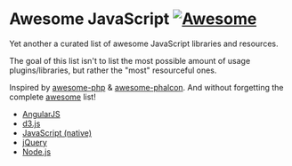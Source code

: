 # Awesome JavaScript [![Awesome](https://cdn.rawgit.com/sindresorhus/awesome/d7305f38d29fed78fa85652e3a63e154dd8e8829/media/badge.svg)](https://github.com/tfont/awesome-javascript) 

Yet another a curated list of awesome JavaScript libraries and resources.

The goal of this list isn't to list the most possible amount of usage plugins/libraries, but rather the "most" resourceful ones.

Inspired by [awesome-php](https://github.com/ziadoz/awesome-php) & [awesome-phalcon](https://github.com/sergeyklay/awesome-phalcon). And without forgetting the complete [awesome](https://github.com/sindresorhus/awesome) list!

- [AngularJS](AngularJS.md)
- [d3.js](d3.js.md)
- [JavaScript (native)](JavaScript.md)
- [jQuery](jQuery.md)
- [Node.js](Node.js.md)
